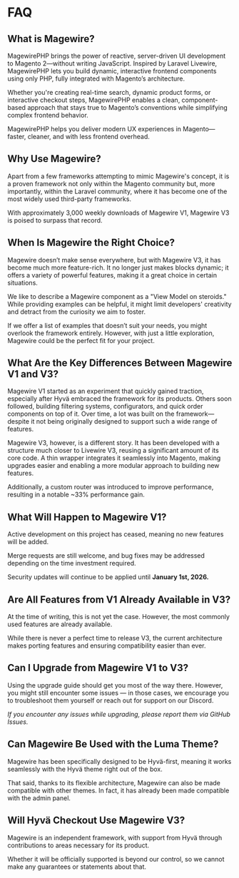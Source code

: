 # FAQ

## What is Magewire?

MagewirePHP brings the power of reactive, server-driven UI development to Magento 2—without writing JavaScript.
Inspired by Laravel Livewire, MagewirePHP lets you build dynamic, interactive frontend components using only PHP,
fully integrated with Magento’s architecture.

Whether you're creating real-time search, dynamic product forms, or interactive checkout steps, MagewirePHP enables a clean,
component-based approach that stays true to Magento’s conventions while simplifying complex frontend behavior.

MagewirePHP helps you deliver modern UX experiences in Magento—faster, cleaner, and with less frontend overhead.

## Why Use Magewire?

Apart from a few frameworks attempting to mimic Magewire's concept, it is a proven framework not only within the Magento community but,
more importantly, within the Laravel community, where it has become one of the most widely used third-party frameworks.

With approximately 3,000 weekly downloads of Magewire V1, Magewire V3 is poised to surpass that record.

## When Is Magewire the Right Choice?

Magewire doesn’t make sense everywhere, but with Magewire V3, it has become much more feature-rich.
It no longer just makes blocks dynamic; it offers a variety of powerful features, making it a great choice in certain situations.

We like to describe a Magewire component as a "View Model on steroids." While providing examples can be helpful,
it might limit developers' creativity and detract from the curiosity we aim to foster.

If we offer a list of examples that doesn’t suit your needs, you might overlook the framework entirely.
However, with just a little exploration, Magewire could be the perfect fit for your project.

## What Are the Key Differences Between Magewire V1 and V3?

Magewire V1 started as an experiment that quickly gained traction, especially after Hyvä embraced the framework for its products.
Others soon followed, building filtering systems, configurators, and quick order components on top of it.
Over time, a lot was built on the framework—despite it not being originally designed to support such a wide range of features.

Magewire V3, however, is a different story. It has been developed with a structure much closer to Livewire V3,
reusing a significant amount of its core code. A thin wrapper integrates it seamlessly into Magento,
making upgrades easier and enabling a more modular approach to building new features.

Additionally, a custom router was introduced to improve performance, resulting in a notable ~33% performance gain.

## What Will Happen to Magewire V1?

Active development on this project has ceased, meaning no new features will be added.

Merge requests are still welcome, and bug fixes may be addressed depending on the time investment required.

Security updates will continue to be applied until **January 1st, 2026.**

## Are All Features from V1 Already Available in V3?

At the time of writing, this is not yet the case. However, the most commonly used features are already available.

While there is never a perfect time to release V3, the current architecture makes porting features and ensuring compatibility easier than ever.

## Can I Upgrade from Magewire V1 to V3?

Using the upgrade guide should get you most of the way there. However, you might still encounter some issues — in those cases,
we encourage you to troubleshoot them yourself or reach out for support on our Discord.

*If you encounter any issues while upgrading, please report them via GitHub Issues.*

## Can Magewire Be Used with the Luma Theme?

Magewire has been specifically designed to be Hyvä-first, meaning it works seamlessly with the Hyvä theme right out of the box.

That said, thanks to its flexible architecture, Magewire can also be made compatible with other themes. In fact, it has already been made compatible with the admin panel.

## Will Hyvä Checkout Use Magewire V3?

Magewire is an independent framework, with support from Hyvä through contributions to areas necessary for its product.

Whether it will be officially supported is beyond our control, so we cannot make any guarantees or statements about that.
